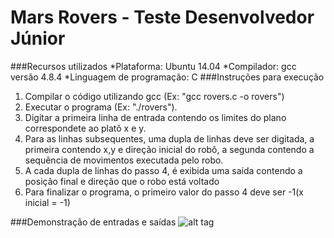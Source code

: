 # Mars Rovers - Teste Desenvolvedor Júnior
###Recursos utilizados
*Plataforma: Ubuntu 14.04
*Compilador: gcc versão 4.8.4
*Linguagem de programação: C
###Instruções para execução
1. Compilar o código utilizando gcc (Ex: "gcc rovers.c -o rovers")
2. Executar o programa (Ex: "./rovers").
3. Digitar a primeira linha de entrada contendo os limites do plano correspondete ao platô x e y.
4. Para as linhas subsequentes, uma dupla de linhas deve ser digitada, a primeira contendo x,y e direção inicial do robô, a segunda contendo a sequência de movimentos executada pelo robo.
5. A cada dupla de linhas do passo 4, é exibida uma saída contendo a posição final e direção que o robo está voltado
6. Para finalizar o programa, o primeiro valor do passo 4 deve ser -1(x inicial = -1)

###Demonstração de entradas e saídas
![alt tag](http://i.imgur.com/SB1XDb7.png)
